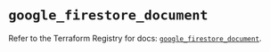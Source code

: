 # `google_firestore_document`

Refer to the Terraform Registry for docs: [`google_firestore_document`](https://registry.terraform.io/providers/hashicorp/google-beta/5.43.0/docs/resources/google_firestore_document).
